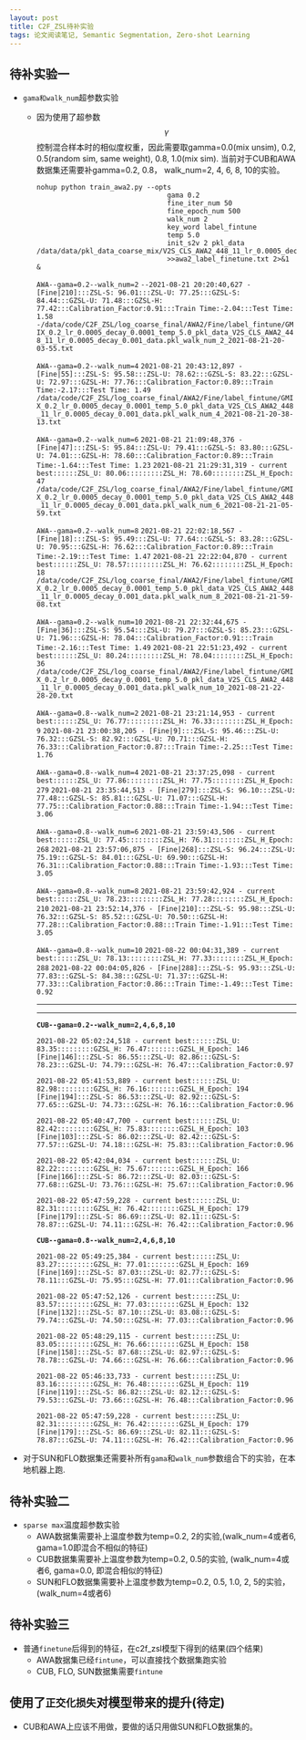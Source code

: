 ```yaml
---
layout: post
title: C2F_ZSL待补实验
tags: 论文阅读笔记, Semantic Segmentation, Zero-shot Learning
---
```


## 待补实验一

- `gama和walk_num`超参数实验
  - 因为使用了超参数$$\gamma$$控制混合样本时的相似度权重，因此需要取gamma=0.0(mix unsim), 0.2, 0.5(random sim, same weight), 0.8, 1.0(mix sim).
当前对于CUB和AWA数据集还需要补gamma=0.2, 0.8， walk_num=2, 4, 6, 8, 10的实验。
    ```
    nohup python train_awa2.py --opts 
                                    gama 0.2 
                                    fine_iter_num 50 
                                    fine_epoch_num 500 
                                    walk_num 2 
                                    key_word label_fintune 
                                    temp 5.0 
                                    init_s2v 2 pkl_data /data/data/pkl_data_coarse_mix/V2S_CLS_AWA2_448_11_lr_0.0005_decay_0.001_data.pkl 
                                    >>awa2_label_finetune.txt 2>&1 &
    ```
    
    `AWA--gama=0.2--walk_num=2`
    `--2021-08-21 20:20:40,627 - [Fine|210]:::ZSL-S: 96.01:::ZSL-U: 77.25:::GZSL-S: 84.44:::GZSL-U: 71.48:::GZSL-H: 77.42:::Calibration_Factor:0.91:::Train Time:-2.04:::Test Time: 1.58`
            `-/data/code/C2F_ZSL/log_coarse_final/AWA2/Fine/label_fintune/GMIX_0.2_lr_0.0005_decay_0.0001_temp_5.0_pkl_data_V2S_CLS_AWA2_448_11_lr_0.0005_decay_0.001_data.pkl_walk_num_2_2021-08-21-20-03-55.txt`
            
    `AWA--gama=0.2--walk_num=4`
    `2021-08-21 20:43:12,897 - [Fine|55]:::ZSL-S: 95.58:::ZSL-U: 78.62:::GZSL-S: 83.22:::GZSL-U: 72.97:::GZSL-H: 77.76:::Calibration_Factor:0.89:::Train Time:-2.17:::Test Time: 1.49`
    `/data/code/C2F_ZSL/log_coarse_final/AWA2/Fine/label_fintune/GMIX_0.2_lr_0.0005_decay_0.0001_temp_5.0_pkl_data_V2S_CLS_AWA2_448_11_lr_0.0005_decay_0.001_data.pkl_walk_num_4_2021-08-21-20-38-13.txt`
    
    `AWA--gama=0.2--walk_num=6`
    `2021-08-21 21:09:48,376 - [Fine|47]:::ZSL-S: 95.84:::ZSL-U: 79.41:::GZSL-S: 83.80:::GZSL-U: 74.01:::GZSL-H: 78.60:::Calibration_Factor:0.89:::Train Time:-1.64:::Test Time: 1.23`
    `2021-08-21 21:29:31,319 - current best::::::ZSL_U: 80.06:::::::::ZSL_H: 78.60::::::::ZSL_H_Epoch: 47`
    `/data/code/C2F_ZSL/log_coarse_final/AWA2/Fine/label_fintune/GMIX_0.2_lr_0.0005_decay_0.0001_temp_5.0_pkl_data_V2S_CLS_AWA2_448_11_lr_0.0005_decay_0.001_data.pkl_walk_num_6_2021-08-21-21-05-59.txt`
    
    `AWA--gama=0.2--walk_num=8`
    `2021-08-21 22:02:18,567 - [Fine|18]:::ZSL-S: 95.49:::ZSL-U: 77.64:::GZSL-S: 83.28:::GZSL-U: 70.95:::GZSL-H: 76.62:::Calibration_Factor:0.89:::Train Time:-2.19:::Test Time: 1.47`
    `2021-08-21 22:22:04,870 - current best::::::ZSL_U: 78.57:::::::::ZSL_H: 76.62::::::::ZSL_H_Epoch: 18`
    `/data/code/C2F_ZSL/log_coarse_final/AWA2/Fine/label_fintune/GMIX_0.2_lr_0.0005_decay_0.0001_temp_5.0_pkl_data_V2S_CLS_AWA2_448_11_lr_0.0005_decay_0.001_data.pkl_walk_num_8_2021-08-21-21-59-08.txt`
    
    `AWA--gama=0.2--walk_num=10`
    `2021-08-21 22:32:44,675 - [Fine|36]:::ZSL-S: 95.54:::ZSL-U: 79.27:::GZSL-S: 85.23:::GZSL-U: 71.96:::GZSL-H: 78.04:::Calibration_Factor:0.91:::Train Time:-2.16:::Test Time: 1.49`
    `2021-08-21 22:51:23,492 - current best::::::ZSL_U: 80.24:::::::::ZSL_H: 78.04::::::::ZSL_H_Epoch: 36`
    `/data/code/C2F_ZSL/log_coarse_final/AWA2/Fine/label_fintune/GMIX_0.2_lr_0.0005_decay_0.0001_temp_5.0_pkl_data_V2S_CLS_AWA2_448_11_lr_0.0005_decay_0.001_data.pkl_walk_num_10_2021-08-21-22-28-20.txt`
    
    `AWA--gama=0.8--walk_num=2`
    `2021-08-21 23:21:14,953 - current best::::::ZSL_U: 76.77:::::::::ZSL_H: 76.33::::::::ZSL_H_Epoch: 9`
    `2021-08-21 23:00:38,205 - [Fine|9]:::ZSL-S: 95.46:::ZSL-U: 76.32:::GZSL-S: 82.92:::GZSL-U: 70.71:::GZSL-H: 76.33:::Calibration_Factor:0.87:::Train Time:-2.25:::Test Time: 1.76`
    
    `AWA--gama=0.8--walk_num=4`
    `2021-08-21 23:37:25,098 - current best::::::ZSL_U: 77.86:::::::::ZSL_H: 77.75::::::::ZSL_H_Epoch: 279`
    `2021-08-21 23:35:44,513 - [Fine|279]:::ZSL-S: 96.10:::ZSL-U: 77.48:::GZSL-S: 85.81:::GZSL-U: 71.07:::GZSL-H: 77.75:::Calibration_Factor:0.88:::Train Time:-1.94:::Test Time: 3.06`
    
    
    `AWA--gama=0.8--walk_num=6`
    `2021-08-21 23:59:43,506 - current best::::::ZSL_U: 77.45:::::::::ZSL_H: 76.31::::::::ZSL_H_Epoch: 268`
    `2021-08-21 23:57:06,875 - [Fine|268]:::ZSL-S: 96.24:::ZSL-U: 75.19:::GZSL-S: 84.01:::GZSL-U: 69.90:::GZSL-H: 76.31:::Calibration_Factor:0.88:::Train Time:-1.93:::Test Time: 3.05`
   
    
    `AWA--gama=0.8--walk_num=8`
    `2021-08-21 23:59:42,924 - current best::::::ZSL_U: 78.23:::::::::ZSL_H: 77.28::::::::ZSL_H_Epoch: 210`
    `2021-08-21 23:52:14,376 - [Fine|210]:::ZSL-S: 95.98:::ZSL-U: 76.32:::GZSL-S: 85.52:::GZSL-U: 70.50:::GZSL-H: 77.28:::Calibration_Factor:0.88:::Train Time:-1.91:::Test Time: 3.05`
    
    
    
    `AWA--gama=0.8--walk_num=10`
    `2021-08-22 00:04:31,389 - current best::::::ZSL_U: 78.13:::::::::ZSL_H: 77.33::::::::ZSL_H_Epoch: 288`
    `2021-08-22 00:04:05,826 - [Fine|288]:::ZSL-S: 95.93:::ZSL-U: 77.83:::GZSL-S: 84.38:::GZSL-U: 71.37:::GZSL-H: 77.33:::Calibration_Factor:0.86:::Train Time:-1.49:::Test Time: 0.92`
    
    ------------------------------------------------------------------------------
    ------------------------------------------------------------------------------
    
    
    **`CUB--gama=0.2--walk_num=2,4,6,8,10`**
 
    `2021-08-22 05:02:24,518 - current best::::::ZSL_U: 83.35:::::::::GZSL_H: 76.47::::::::GZSL_H_Epoch: 146`
    `[Fine|146]:::ZSL-S: 86.55:::ZSL-U: 82.86:::GZSL-S: 78.23:::GZSL-U: 74.79:::GZSL-H: 76.47:::Calibration_Factor:0.97`
    
    `2021-08-22 05:41:53,889 - current best::::::ZSL_U: 82.98:::::::::GZSL_H: 76.16::::::::GZSL_H_Epoch: 194`
    `[Fine|194]:::ZSL-S: 86.53:::ZSL-U: 82.92:::GZSL-S: 77.65:::GZSL-U: 74.73:::GZSL-H: 76.16:::Calibration_Factor:0.96`
    
    `2021-08-22 05:40:47,700 - current best::::::ZSL_U: 82.42:::::::::GZSL_H: 75.83::::::::GZSL_H_Epoch: 103`
    `[Fine|103]:::ZSL-S: 86.02:::ZSL-U: 82.42:::GZSL-S: 77.57:::GZSL-U: 74.18:::GZSL-H: 75.83:::Calibration_Factor:0.96`
    
    `2021-08-22 05:42:04,034 - current best::::::ZSL_U: 82.22:::::::::GZSL_H: 75.67::::::::GZSL_H_Epoch: 166`
    `[Fine|166]:::ZSL-S: 86.72:::ZSL-U: 82.03:::GZSL-S: 77.68:::GZSL-U: 73.76:::GZSL-H: 75.67:::Calibration_Factor:0.96`
    
    `2021-08-22 05:47:59,228 - current best::::::ZSL_U: 82.31:::::::::GZSL_H: 76.42::::::::GZSL_H_Epoch: 179`
    `[Fine|179]:::ZSL-S: 86.69:::ZSL-U: 82.11:::GZSL-S: 78.87:::GZSL-U: 74.11:::GZSL-H: 76.42:::Calibration_Factor:0.96`
    
    **`CUB--gama=0.8--walk_num=2,4,6,8,10`**
    
    `2021-08-22 05:49:25,384 - current best::::::ZSL_U: 83.27:::::::::GZSL_H: 77.01::::::::GZSL_H_Epoch: 169`
    `[Fine|169]:::ZSL-S: 87.03:::ZSL-U: 82.77:::GZSL-S: 78.11:::GZSL-U: 75.95:::GZSL-H: 77.01:::Calibration_Factor:0.96`
    
    `2021-08-22 05:47:52,126 - current best::::::ZSL_U: 83.57:::::::::GZSL_H: 77.03::::::::GZSL_H_Epoch: 132`
    `[Fine|132]:::ZSL-S: 87.10:::ZSL-U: 83.08:::GZSL-S: 79.74:::GZSL-U: 74.50:::GZSL-H: 77.03:::Calibration_Factor:0.96`
    
    `2021-08-22 05:48:29,115 - current best::::::ZSL_U: 83.05:::::::::GZSL_H: 76.66::::::::GZSL_H_Epoch: 158`
    `[Fine|158]:::ZSL-S: 87.68:::ZSL-U: 82.97:::GZSL-S: 78.78:::GZSL-U: 74.66:::GZSL-H: 76.66:::Calibration_Factor:0.96`
    
    `2021-08-22 05:46:33,733 - current best::::::ZSL_U: 83.16:::::::::GZSL_H: 76.48::::::::GZSL_H_Epoch: 119`
    `[Fine|119]:::ZSL-S: 86.82:::ZSL-U: 82.12:::GZSL-S: 79.53:::GZSL-U: 73.66:::GZSL-H: 76.48:::Calibration_Factor:0.96`
    
    `2021-08-22 05:47:59,228 - current best::::::ZSL_U: 82.31:::::::::GZSL_H: 76.42::::::::GZSL_H_Epoch: 179`
    `[Fine|179]:::ZSL-S: 86.69:::ZSL-U: 82.11:::GZSL-S: 78.87:::GZSL-U: 74.11:::GZSL-H: 76.42:::Calibration_Factor:0.96`
    
    
    
    
- 对于SUN和FLO数据集还需要补所有`gama`和`walk_num`参数组合下的实验，在本地机器上跑.


## 待补实验二

- `sparse max`温度超参数实验
  - AWA数据集需要补上温度参数为temp=0.2, 2的实验,(walk_num=4或者6, gama=1.0即混合不相似的特征)
  - CUB数据集需要补上温度参数为temp=0.2, 0.5的实验, (walk_num=4或者6, gama=0.0, 即混合相似的特征)
  - SUN和FLO数据集需要补上温度参数为temp=0.2, 0.5, 1.0, 2, 5的实验，(walk_num=4或者6)


## 待补实验三

- 普通`finetune`后得到的特征，在c2f_zsl模型下得到的结果(四个结果)
  - AWA数据集已经`fintune`，可以直接找个数据集跑实验
  - CUB, FLO, SUN数据集需要`fintune` 

## 使用了`正交化损失`对模型带来的提升(待定)

- CUB和AWA上应该不用做，要做的话只用做SUN和FLO数据集的。

